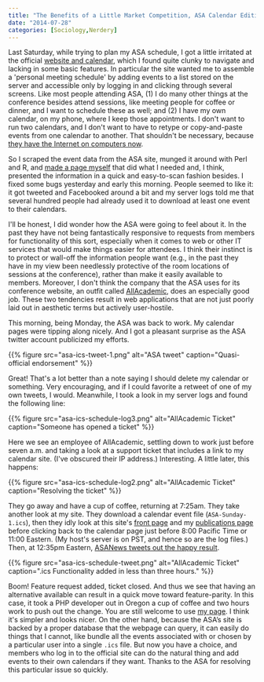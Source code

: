 ```yaml
---
title: "The Benefits of a Little Market Competition, ASA Calendar Edition"
date: "2014-07-28"
categories: [Sociology,Nerdery]
---
```


Last Saturday, while trying to plan my ASA schedule, I got a little irritated at the official [website and calendar](http://convention2.allacademic.com/one/asa/asa14/index.php), which I found quite clunky to navigate and lacking in some basic features. In particular the site wanted me to assemble a 'personal meeting schedule' by adding events to a list stored on the server and accessible only by logging in and clicking through several screens. Like most people attending ASA, (1) I do many other things at the conference besides attend sessions, like meeting people for coffee or dinner, and I want to schedule these as well; and (2) I have my own calendar, on my phone, where I keep those appointments. I don't want to run two calendars, and I don't want to have to retype or copy-and-paste events from one calendar to another. That shouldn't be necessary, because [they have the Internet on computers now](https://www.youtube.com/watch?v=YozC8yFrZKI).

So I scraped the event data from the ASA site, munged it around with Perl and R, and [made a page myself](https://kieranhealy.org/asa2014/) that did what I needed and, I think, presented the information in a quick and easy-to-scan fashion besides. I fixed some bugs yesterday and early this morning. People seemed to like it: it got tweeted and Facebooked around a bit and my server logs told me that several hundred people had already used it to download at least one event to their calendars.

I'll be honest, I did wonder how the ASA were going to feel about it. In the past they have not being fantastically responsive to requests from members for functionality of this sort, especially when it comes to web or other IT services that would make things easier for attendees. I think their instinct is to protect or wall-off the information people want (e.g., in the past they have in my view been needlessly protective of the room locations of sessions at the conference), rather than make it easily available to members. Moreover, I don't think the company that the ASA uses for its conference website, an outfit called [AllAcademic](http://www.allacademic.com), does an especially good job. These two tendencies result in web applications that are not just poorly laid out in aesthetic terms but actively user-hostile.

This morning, being Monday, the ASA was back to work. My calendar pages were tipping along nicely. And I got a pleasant surprise as the ASA twitter account publicized my efforts.

{{% figure src="asa-ics-tweet-1.png" alt="ASA tweet" caption="Quasi-official endorsement" %}}

Great! That's a lot better than a note saying I should delete my calendar or something. Very encouraging, and if I could favorite a retweet of one of my own tweets, I would. Meanwhile, I took a look in my server logs and found the following line:

{{% figure src="asa-ics-schedule-log3.png" alt="AllAcademic Ticket" caption="Someone has opened a ticket" %}}

Here we see an employee of AllAcademic, settling down to work just before seven a.m. and taking a look at a support ticket that includes a link to my calendar site. (I've obscured their IP address.) Interesting. A little later, this happens:

{{% figure src="asa-ics-schedule-log2.png" alt="AllAcademic Ticket" caption="Resolving the ticket" %}}

They go away and have a cup of coffee, returning at 7:25am. They take another look at my site. They download a calendar event file (`ASA-Sunday-1.ics`), then they idly look at this site's [front page](https://kieranhealy.org/) and my [publications page](https://kieranhealy.org/publications/) before clicking back to the calendar page just before 8:00 Pacific Time or 11:00 Eastern. (My host's server is on PST, and hence so are the log files.) Then, at 12:35pm Eastern, [ASANews tweets out the happy result](https://twitter.com/ASAnews/status/493796943987220480).


{{% figure src="asa-ics-schedule-tweet.png" alt="AllAcademic Ticket" caption=".ics Functionality added in less than three hours." %}}

Boom! Feature request added, ticket closed. And thus we see that having an alternative available can result in a quick move toward feature-parity. In this case, it took a PHP developer out in Oregon a cup of coffee and two hours work to push out the change. You are still welcome to use [my page](https://kieranhealy.org/asa2014/). I think it's simpler and looks nicer. On the other hand, because the ASA’s site is backed by a proper database that the webpage can query, it can easily do things that I cannot, like bundle all the events associated with or chosen by a particular user into a single `.ics` file. But now you have a choice, and members who log in to the official site can do the natural thing and add events to their own calendars if they want. Thanks to the ASA for resolving this particular issue so quickly. 


